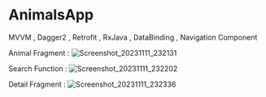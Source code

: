 # AnimalsApp
 MVVM , Dagger2 , Retrofit ,  RxJava , DataBinding , Navigation Component 


Animal Fragment :
![Screenshot_20231111_232131](https://github.com/Omidavz/AnimalsApp/assets/95022891/181be0f6-25c4-4727-87c6-560404810d2d)

Search Function :
![Screenshot_20231111_232202](https://github.com/Omidavz/AnimalsApp/assets/95022891/2d2a05b8-fedd-4402-9054-ad3875887e46)

Detail Fragment : 
![Screenshot_20231111_232336](https://github.com/Omidavz/AnimalsApp/assets/95022891/8a654431-e705-47a1-81b2-cfafe2fa9196)
